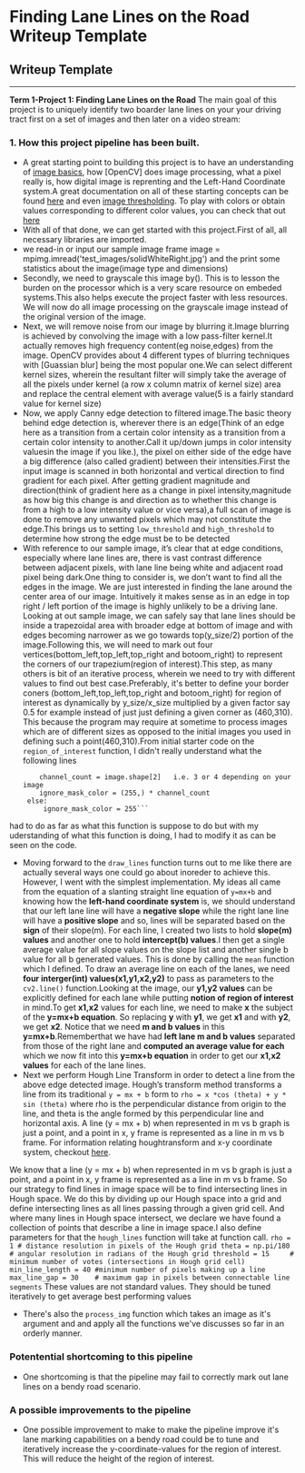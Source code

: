 # **Finding Lane Lines on the Road Writeup Template**

## Writeup Template
----

**Term 1-Project 1: Finding Lane Lines on the Road**
The main goal of this project is to uniquely identify two boarder lane lines on your your driving tract first on a set of images and then later on a video stream:

### 1. How this project pipeline has been built.
* A great starting point to building this project is to have an understanding of [image basics](https://mmeysenburg.github.io/image-processing/02-image-basics/), how [OpenCV] does image processing, what a pixel really is, how digital image is reprenting and the Left-Hand Coordinate system.A great documentation on all of these starting concepts can be found [here](https://mmeysenburg.github.io/image-processing/04-drawing-bitwise/) and even [image thresholding](https://mmeysenburg.github.io/image-processing/07-thresholding/). To play with colors or obtain values corresponding to different color values, you can check that out [here](https://www.rapidtables.com/web/color/RGB_Color.html)
* With all of that done, we can get started with this project.First of all, all necessary libraries are imported.
* we read-in or input our sample image frame image = mpimg.imread('test_images/solidWhiteRight.jpg') and the print some statistics about the image(image type and dimensions)
* Secondly, we need to grayscale this image by(). This is to lesson the burden on the processor which is a very scare resource on embeded systems.This also helps execute the project faster with less resources. We will now do all image processing on the grayscale image instead of the original version of the image. 
* Next, we will remove noise from our image by blurring it.Image blurring is achieved by convolving the image with a low pass-filter kernel.It actually removes high frequency content(eg noise,edges) from the image. OpenCV provides about 4 different types of blurring techniques with [Guassian blur] being the most popular one.We can select different kernel sizes, wherein the resultant filter will simply take the average of all the pixels under kernel (a row x column matrix of kernel size) area and replace the central element with average value(5 is a fairly standard value for kernel size)
* Now, we apply Canny edge detection to filtered image.The basic theory behind edge detection is, wherever there is an edge(Think of an edge here as a transition from a certain color intensity as a transition from a certain color intensity to another.Call it up/down jumps in color intensity valuesin the image if you like.), the pixel on either side of the edge have a big difference (also called gradient) between their intensities.First the input image is scanned in both horizontal and vertical direction to find gradient for each pixel. After getting gradient magnitude and direction(think of gradient here as a change in pixel intensity,magnitude as how big this change is and direction as to whether this change is from a high to a low intensity value or vice versa),a full scan of image is done to remove any unwanted pixels which may not constitute the edge.This brings us to setting `low_threshold` and `high_threshold` to determine how strong the edge must be to be detected
* With reference to our sample image, it’s clear that at edge conditions, especially where lane lines are, there is vast contrast difference between adjacent pixels, with lane line being white and adjacent road pixel being dark.One thing to consider is, we don’t want to find all the edges in the image. We are just interested in finding the lane around the center area of our image. Intuitively it makes sense as in an edge in top right / left portion of the image is highly unlikely to be a driving lane. Looking at out sample image, we can safely say that lane lines should be inside a trapezoidal area with broader edge at bottom of image and with edges becoming narrower as we go towards top(y_size/2) portion of the image.Following this, we will need to mark out four vertices(bottom_left,top_left,top_right and botoom_right) to represent the corners of our trapezium(region of interest).This step, as many others is bit of an iterative process, wherein we need to try with different values to find out best case.Preferably, it's better to define your border coners (bottom_left,top_left,top_right and botoom_right) for region of interest as dynamically by y_size/x_size multiplied by a given factor say 0.5 for example instead of just just defining a given corner as (460,310). This because the program may require at sometime to process images which are of different sizes as opposed to the initial images you used in defining such a point(460,310).From initial starter code on the `region_of_interest` function, I didn't really understand what the following lines
    ```if len(image.shape) > 2:
        channel_count = image.shape[2]   i.e. 3 or 4 depending on your image
        ignore_mask_color = (255,) * channel_count
     else:
         ignore_mask_color = 255``` 
had to do as far as what this function is suppose to do but with my uderstanding of what this function is doing, I had to modify it as can be seen on the code.
* Moving forward to the `draw_lines` function turns out to me like there are actually several ways one could go about inoreder to achieve this. However, I went with the simplest implementation. My ideas all came from the equation of a slanting straight line equation of `y=mx+b` and knowing how the **left-hand coordinate system** is, we should understand that our left lane line will have a **negative slope** while the right lane line will have a **positive slope** and so, lines will be separated based on the **sign** of their slope(m). For each line, I created two lists to hold **slope(m) values** and another one to hold **intercept(b) values**.I then get a single average value for all slope values on the slope list and another single b value for all b generated values. This is done by calling the `mean` function which I defined. To draw an average line on each of the lanes, we need **four interger(int) values(x1,y1,x2,y2)** to pass as parameters to the `cv2.line()` function.Looking at the image, our **y1,y2 values** can be explicitly defined for each lane while putting **notion of region of interest** in mind.To get **x1,x2** values for each line, we need to make **x** the subject of the **y=mx+b equation**. So replacing **y** with **y1**, we get **x1** and with **y2**, we get **x2**. Notice that we need **m and b values** in this **y=mx+b**.Rememberthat we have had **left lane m and b values** separated from those of the right lane and **computed an average value for each** which we now fit into this **y=mx+b equation** in order to get our **x1,x2 values** for each of the lane lines.
* Next we perform Hough Line Transform in order to detect a line from the above edge detected image. Hough’s transform method transforms a line from its traditional `y = mx + b` form to `rho = x *cos (theta) + y * sin (theta)` where rho is the perpendicular distance from origin to the line, and theta is the angle formed by this perpendicular line and horizontal axis. A line (y = mx + b) when represented in m vs b graph is just a point, and a point in x, y frame is represented as a line in m vs b frame. For information relating houghtransform and x-y coordinate system, checkout [here](http://aishack.in/tutorials/hough-transform-basics/). 

We know that a line (y = mx + b) when represented in m vs b graph is just a point, and a point in x, y frame is represented as a line in m vs b frame. So our strategy to find lines in image space will be to find intersecting lines in Hough space. We do this by dividing up our Hough space into a grid and define intersecting lines as all lines passing through a given grid cell. And where many lines in Hough space intersect, we declare we have found a collection of points that describe a line in image space.I also define parameters for that the `hough_lines` function will take at function call.
    ```rho = 1 # distance resolution in pixels of the Hough grid
theta = np.pi/180 # angular resolution in radians of the Hough grid
threshold = 15     # minimum number of votes (intersections in Hough grid cell)
min_line_length = 40 #minimum number of pixels making up a line
max_line_gap = 30    # maximum gap in pixels between connectable line segments```
These values are not standard values. They should be tuned iteratively to get average best performing values
* There's also the `process_img` function which takes an image as it's argument and and apply all the functions we've discusses so far in an orderly manner.

###  Potentential shortcoming to this pipeline
* One shortcoming is that the pipeline may fail to correctly mark out lane lines on a bendy road scenario.

### A possible improvements to the pipeline
* One possible improvement to make to make the pipeline improve it's lane marking capabilities on a bendy road could be to tune and iteratively increase the y-coordinate-values for the region of interest. This will reduce the height of the region of interest. 
